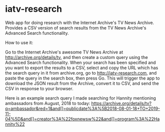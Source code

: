 # iatv-research

Web app for doing research with the Internet Archive's TV News Archive. Provides a CSV
version of search results from the TV News Archive's Advanced Search functionality.

How to use it:

Go to the Internet Archive's awesome TV News Archive at http://archive.org/details/tv, and then 
create a custom query using the Advanced Search functionality. When your search has been
specified and you want to export the results to a CSV, select and copy the URL which has the search query in it
from archive.org, go to http://iatv-research.com, and paste the query in the search box, then press Go. 
This will trigger the app to download the JSON result from the Archive, convert it to CSV, and 
send the CSV in response to your browser.

Here is an example search query I made searching for Hannity mentioning ambassadors from August, 2018 to today:
https://archive.org/details/tv?q=ambassador&red=1&and[]=publicdate%3A%5B2018-08-01-18+TO+2019-11-04%5D&and[]=creator%3A%22foxnewsw%22&and[]=program%3A%22Hannity%22
